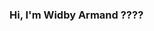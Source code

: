 ### Hi, I'm Widby Armand ????

<!--
**widbyarmand/widbyarmand** is a ??? _special_ ??? repository because its `README.md` (this file) appears on your GitHub profile.

Here are some ideas to get you started:

- ???? I???m currently working on ...
- ???? I???m currently learning ...
- ???? I???m looking to collaborate on ...
- ???? I???m looking for help with ...
- ???? Ask me about ...
- ???? How to reach me: ...
- ???? Pronouns: ...
- ??? Fun fact: ...
-->
